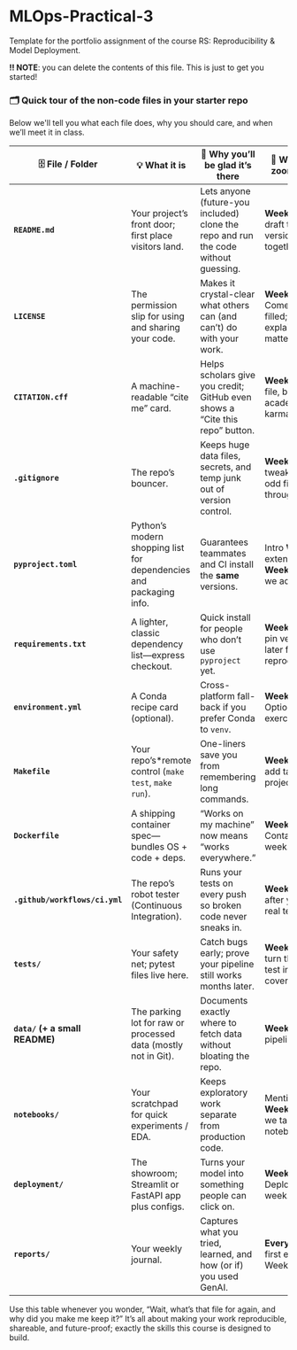 # MLOps-Practical-3
Template for the portfolio assignment of the course RS: Reproducibility &amp; Model Deployment.

**‼️ NOTE**: you can delete the contents of this file. This is just to get you started!

### 🗂️ Quick tour of the **non-code files** in your starter repo

Below we'll tell you what each file does, why you should care, and when we’ll meet it in class.

| 🗄️ File / Folder                | 💡 What it is                                                        | 🙏 Why you’ll be glad it’s there                                                    | 🔎 When we’ll zoom in on it                                      |
| ------------------------------ | -------------------------------------------------------------------- | ----------------------------------------------------------------------------------- | --------------------------------------------------------------- |
| **`README.md`**                | Your project’s front door; first place visitors land.                | Lets anyone (future-you included) clone the repo and run the code without guessing. | **Week 1** We draft the first version together.                 |
| **`LICENSE`**                  | The permission slip for using and sharing your code.                 | Makes it crystal-clear what others can (and can’t) do with your work.               | **Week 1** Comes pre-filled; we explain why it matters.         |
| **`CITATION.cff`**             | A machine-readable “cite me” card.                                   | Helps scholars give you credit; GitHub even shows a “Cite this repo” button.        | **Week 1** Tiny file, big academic karma.                       |
| **`.gitignore`**               | The repo’s bouncer.                                                  | Keeps huge data files, secrets, and temp junk out of version control.               | **Week 1** You’ll tweak it when odd files slip through.         |
| **`pyproject.toml`**           | Python’s modern shopping list for dependencies and packaging info.   | Guarantees teammates and CI install the **same** versions.                          | Intro **Week 1**, extended in **Week 2** when we add real libs. |
| **`requirements.txt`**         | A lighter, classic dependency list—express checkout.                 | Quick install for people who don’t use `pyproject` yet.                             | **Week 2** We pin versions later for full reproducibility.      |
| **`environment.yml`**          | A Conda recipe card (optional).                                      | Cross-platform fall-back if you prefer Conda to `venv`.                             | **Week 2** Optional exercise.                                   |
| **`Makefile`**                 | Your repo’s*remote control (`make test`, `make run`).                | One-liners save you from remembering long commands.                                 | **Week 2** We add tasks as the project grows.                   |
| **`Dockerfile`**               | A shipping container spec—bundles OS + code + deps.                  | “Works on my machine” now means “works everywhere.”                                 | **Week 4** Containerisation week.                               |
| **`.github/workflows/ci.yml`** | The repo’s robot tester (Continuous Integration).                    | Runs your tests on every push so broken code never sneaks in.                       | **Week 3** Right after you write real tests.                    |
| **`tests/`**                   | Your safety net; pytest files live here.                             | Catch bugs early; prove your pipeline still works months later.                     | **Week 3** We’ll turn the smoke test into real coverage.        |
| **`data/` (+ a small README)** | The parking lot for raw or processed data (mostly not in Git).       | Documents exactly where to fetch data without bloating the repo.                    | **Week 5** Data-pipeline week.                                  |
| **`notebooks/`**               | Your scratchpad for quick experiments / EDA.                         | Keeps exploratory work separate from production code.                               | Mentioned **Week 3** when we talk tidy notebooks.               |
| **`deployment/`**              | The showroom; Streamlit or FastAPI app plus configs.                 | Turns your model into something people can click on.                                | **Week 6** Deployment week.                                     |
| **`reports/`**                 | Your weekly journal.                                                 | Captures what you tried, learned, and how (or if) you used GenAI.                   | **Every week**—first entry in Week 1.                           |

Use this table whenever you wonder, “Wait, what’s that file for again, and why did you make me keep it?”
It’s all about making your work reproducible, shareable, and future-proof; exactly the skills this course is designed to build.
